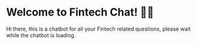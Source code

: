 # Welcome to Fintech Chat! 🚀🤖

Hi there, this is a chatbot for all your Fintech related questions, please wait while the chatbot is loading.


